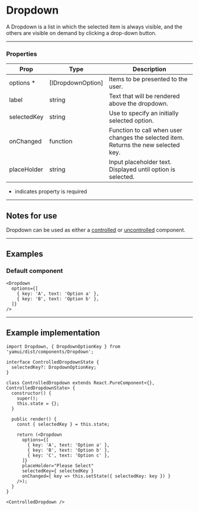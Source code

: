 # Dropdown

A Dropdown is a list in which the selected item is always visible, and the others are visible on demand by clicking a drop-down button.

---

### Properties

| Prop | Type | Description |
| ---- | ---- | ----------- |
| options *| [IDropdownOption] | Items to be presented to the user. |
| label | string | Text that will be rendered above the dropdown.
| selectedKey | string | Use to specify an initially selected option. |
| onChanged | function | Function to call when user changes the selected item. Returns the new selected key. |
| placeHolder | string | Input placeholder text. Displayed until option is selected. |

* indicates property is required

---

## Notes for use
Dropdown can be used as either a [controlled](https://facebook.github.io/react/docs/forms.html#controlled-components) or [uncontrolled](https://facebook.github.io/react/docs/uncontrolled-components.html) component.

---

## Examples

### Default component

```
<Dropdown
  options={[
    { key: 'A', text: 'Option a' },
    { key: 'B', text: 'Option b' },
  ]}
/>
```
---

## Example implementation

```
import Dropdown, { DropdownOptionKey } from 'yamui/dist/components/Dropdown';

interface ControlledDropdownState {
  selectedKey?: DropdownOptionKey;
}

class ControlledDropdown extends React.PureComponent<{}, ControlledDropdownState> {
  constructor() {
    super();
    this.state = {};
  }

  public render() {
    const { selectedKey } = this.state;

    return (<Dropdown
      options={[
        { key: 'A', text: 'Option a' },
        { key: 'B', text: 'Option b' },
        { key: 'C', text: 'Option c' },
      ]}
      placeHolder="Please Select"
      selectedKey={ selectedKey }
      onChanged={ key => this.setState({ selectedKey: key }) }
    />);
  }
}

<ControlledDropdown />
```